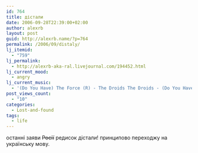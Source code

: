```yaml
---
id: 764
title: дістали
date: 2006-09-28T22:39:00+02:00
author: alexrb
layout: post
guid: http://alexrb.name/?p=764
permalink: /2006/09/distaly/
lj_itemid:
  - "759"
lj_permalink:
  - http://alexrb-aka-ral.livejournal.com/194452.html
lj_current_mood:
  - angry
lj_current_music:
  - '(Do You Have) The Force (R) - The Droids The Droids - (Do You Have) The Force (R)'
post_views_count:
  - "10"
categories:
  - Lost-and-found
tags:
  - life
---
```

останні заяви <strike>Росії</strike> редисок дістали! принципово переходжу на українську мову.
